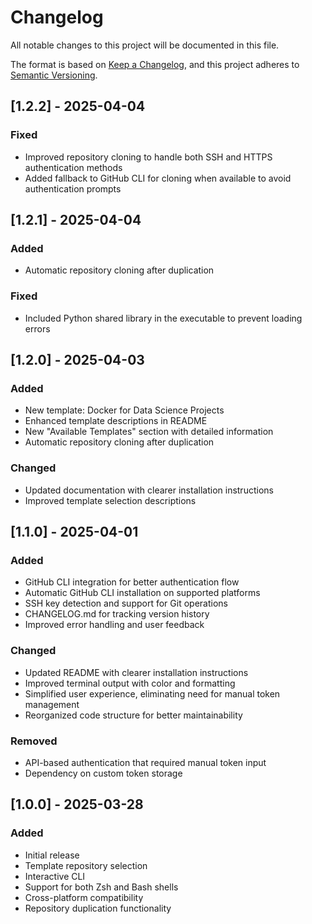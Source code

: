 # Changelog

All notable changes to this project will be documented in this file.

The format is based on [Keep a Changelog](https://keepachangelog.com/en/1.0.0/),
and this project adheres to [Semantic Versioning](https://semver.org/spec/v2.0.0.html).

## [1.2.2] - 2025-04-04

### Fixed
- Improved repository cloning to handle both SSH and HTTPS authentication methods
- Added fallback to GitHub CLI for cloning when available to avoid authentication prompts

## [1.2.1] - 2025-04-04

### Added
- Automatic repository cloning after duplication

### Fixed
- Included Python shared library in the executable to prevent loading errors

## [1.2.0] - 2025-04-03

### Added
- New template: Docker for Data Science Projects
- Enhanced template descriptions in README
- New "Available Templates" section with detailed information
- Automatic repository cloning after duplication

### Changed
- Updated documentation with clearer installation instructions
- Improved template selection descriptions

## [1.1.0] - 2025-04-01

### Added
- GitHub CLI integration for better authentication flow
- Automatic GitHub CLI installation on supported platforms
- SSH key detection and support for Git operations
- CHANGELOG.md for tracking version history
- Improved error handling and user feedback

### Changed
- Updated README with clearer installation instructions
- Improved terminal output with color and formatting
- Simplified user experience, eliminating need for manual token management
- Reorganized code structure for better maintainability

### Removed
- API-based authentication that required manual token input
- Dependency on custom token storage

## [1.0.0] - 2025-03-28

### Added
- Initial release
- Template repository selection
- Interactive CLI
- Support for both Zsh and Bash shells
- Cross-platform compatibility
- Repository duplication functionality
